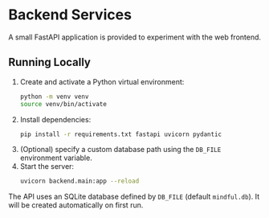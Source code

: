 # Backend Services

A small FastAPI application is provided to experiment with the web frontend.

## Running Locally

1. Create and activate a Python virtual environment:
   ```bash
   python -m venv venv
   source venv/bin/activate
   ```
2. Install dependencies:
   ```bash
   pip install -r requirements.txt fastapi uvicorn pydantic
   ```
3. (Optional) specify a custom database path using the `DB_FILE` environment variable.
4. Start the server:
   ```bash
   uvicorn backend.main:app --reload
   ```

The API uses an SQLite database defined by `DB_FILE` (default `mindful.db`). It will be created automatically on first run.
